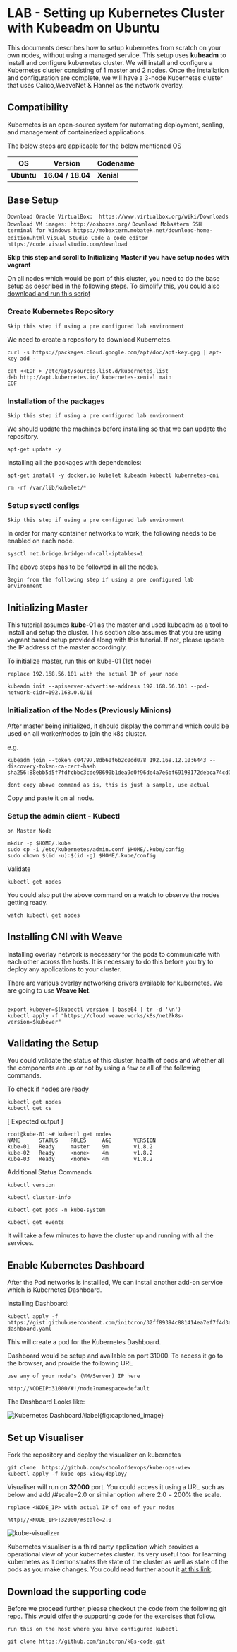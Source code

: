 # LAB - Setting up Kubernetes Cluster with Kubeadm on Ubuntu

This documents describes how to setup kubernetes from scratch on your own nodes, without using a managed service. This setup uses **kubeadm** to install and configure kubernetes cluster.
We will install and configure a Kubernetes cluster consisting of 1 master and 2 nodes. Once the installation and configuration are complete, we will have a 3-node Kubernetes cluster that uses Calico,WeaveNet & Flannel as the network overlay.

## Compatibility

Kubernetes is an open-source system for automating deployment, scaling, and management of containerized applications.

The below steps are applicable for the below mentioned OS


| OS | Version | Codename |  
| --- | --- | -- |  
| **Ubuntu** | **16.04 / 18.04** | **Xenial** |  

## Base Setup
`Download Oracle VirtualBox:  https://www.virtualbox.org/wiki/Downloads`
`Download VM images: http://osboxes.org/`
`Download MobaXterm SSH terminal for Windows https://mobaxterm.mobatek.net/download-home-edition.html`
`Visual Studio Code a code editor https://code.visualstudio.com/download`

**Skip this step and scroll to Initializing Master if you have setup nodes with vagrant**


On all nodes which would be part of this cluster, you need to do the base setup as described in the following steps. To simplify this, you could also   [download and run this script](https://gist.github.com/initcron/40b71211cb693f541ce35fe3fb1adb11)

### Create Kubernetes Repository
`Skip this step if using a pre configured lab environment`


We need to create a repository to download Kubernetes.

```
curl -s https://packages.cloud.google.com/apt/doc/apt-key.gpg | apt-key add -
```
```
cat <<EOF > /etc/apt/sources.list.d/kubernetes.list
deb http://apt.kubernetes.io/ kubernetes-xenial main
EOF
```


### Installation of the packages
`Skip this step if using a pre configured lab environment`

We should update the machines before installing so that we can update the repository.
```
apt-get update -y
```
Installing all the packages with dependencies:
```
apt-get install -y docker.io kubelet kubeadm kubectl kubernetes-cni
```
```
rm -rf /var/lib/kubelet/*
```

### Setup sysctl configs
`Skip this step if using a pre configured lab environment`

In order for many container networks to work, the following needs to be enabled on each node.

```
sysctl net.bridge.bridge-nf-call-iptables=1
```
The above steps has to be followed in all the nodes.

`Begin from the following step if using a pre configured lab environment`


## Initializing Master

This tutorial assumes **kube-01**  as the master and used kubeadm as a tool to install and setup the cluster. This section also assumes that you are using vagrant based setup provided along with this tutorial. If not, please update the IP address of the master accordingly.

To initialize master, run this on kube-01 (1st node)

`replace 192.168.56.101 with the actual IP of your node`

```
kubeadm init --apiserver-advertise-address 192.168.56.101 --pod-network-cidr=192.168.0.0/16

```

### Initialization of the Nodes (Previously Minions)

After master being initialized, it should display the command which could be used on all worker/nodes to join the k8s cluster.

e.g.
```
kubeadm join --token c04797.8db60f6b2c0dd078 192.168.12.10:6443 --discovery-token-ca-cert-hash sha256:88ebb5d5f7fdfcbbc3cde98690b1dea9d0f96de4a7e6bf69198172debca74cd0
```
`dont copy above command as is, this is just a sample, use actual`

Copy and paste it on all node.


### Setup the admin client - Kubectl


`on Master Node`

```
mkdir -p $HOME/.kube
sudo cp -i /etc/kubernetes/admin.conf $HOME/.kube/config
sudo chown $(id -u):$(id -g) $HOME/.kube/config
```

Validate

```
kubectl get nodes
```

You could also put the above command on a watch to observe the nodes getting ready.

```
watch kubectl get nodes
```

## Installing CNI with Weave

Installing overlay network is necessary for the pods to communicate with each other across the hosts. It is necessary to do this before you try to deploy any applications to your cluster.

There are various overlay networking drivers available for kubernetes. We are going to use **Weave Net**.

```

export kubever=$(kubectl version | base64 | tr -d '\n')
kubectl apply -f "https://cloud.weave.works/k8s/net?k8s-version=$kubever"
```



## Validating the Setup

You could validate the status of this cluster, health of pods and whether all the components are up or not by using a few or all of the following commands.

To check if nodes are ready

```
kubectl get nodes
kubectl get cs

```

[ Expected output ]

```
root@kube-01:~# kubectl get nodes
NAME      STATUS    ROLES     AGE       VERSION
kube-01   Ready     master    9m        v1.8.2
kube-02   Ready     <none>    4m        v1.8.2
kube-03   Ready     <none>    4m        v1.8.2
```


Additional Status Commands

```
kubectl version

kubectl cluster-info

kubectl get pods -n kube-system

kubectl get events

```

It will take a few minutes to have the cluster up and running with all the services.


## Enable Kubernetes Dashboard

After the Pod networks is installled, We can install another add-on service which is Kubernetes Dashboard.

Installing Dashboard:
```
kubectl apply -f https://gist.githubusercontent.com/initcron/32ff89394c881414ea7ef7f4d3a1d499/raw/3422fbffadecec8ccd2bc7aacd1ca1c575936649/kube-dashboard.yaml

```
This will create a pod for the Kubernetes Dashboard.


Dashboard would be setup and available on port 31000. To access it go to the browser, and provide the  following URL

`use any of your node's (VM/Server) IP here`

```
http://NODEIP:31000/#!/node?namespace=default
```

The Dashboard Looks like:

![Kubernetes Dashboard.\label{fig:captioned_image}](images/Kubernetes-Dashboard.png)


## Set up Visualiser

Fork the repository and deploy the visualizer on kubernetes


```
git clone  https://github.com/schoolofdevops/kube-ops-view
kubectl apply -f kube-ops-view/deploy/

```

Visualiser will run on  **32000** port. You could access it using a URL such as below and  add /#scale=2.0 or similar option where 2.0 = 200% the scale.

`replace <NODE_IP> with actual IP of one of your nodes`

```
http://<NODE_IP>:32000/#scale=2.0
```


![kube-visualizer](images/kube-ops-view.png)

Kubernetes visualiser is a third party application which provides a operational view of your kubernetes cluster. Its very useful tool for learning kubernetes as it demonstrates the state of the cluster as well as state of the pods as you make changes. You could read further about it [at this link](https://kubernetes-operational-view.readthedocs.io/en/latest/).  





## Download the supporting code

Before we proceed further, please checkout the code from the following git repo. This would offer the supporting code for the exercises that follow.

`run this on the host where you have configured kubectl`
```
git clone https://github.com/initcron/k8s-code.git
```
